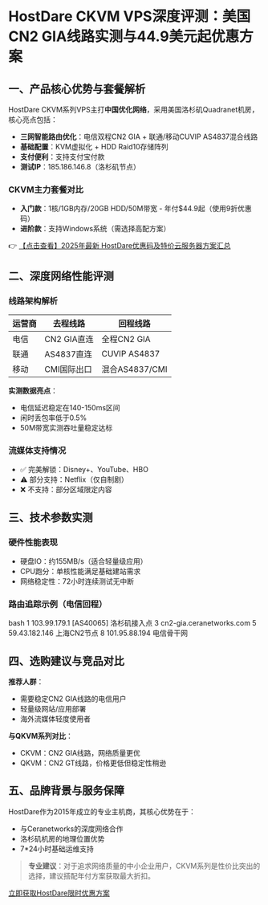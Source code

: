 # HostDare CKVM VPS深度评测：美国CN2 GIA线路实测与44.9美元起优惠方案

## 一、产品核心优势与套餐解析

HostDare CKVM系列VPS主打**中国优化网络**，采用美国洛杉矶Quadranet机房，核心亮点包括：
- **三网智能路由优化**：电信双程CN2 GIA + 联通/移动CUVIP AS4837混合线路
- **基础配置**：KVM虚拟化 + HDD Raid10存储阵列
- **支付便利**：支持支付宝付款
- **测试IP**：185.186.146.8（洛杉矶节点）

### CKVM主力套餐对比
- **入门款**：1核/1GB内存/20GB HDD/50M带宽 - 年付$44.9起（使用9折优惠码）
- **进阶款**：支持Windows系统（需选择高配方案）

👉 [【点击查看】2025年最新 HostDare优惠码及特价云服务器方案汇总](https://bit.ly/hostdare)

## 二、深度网络性能评测

### 线路架构解析
| 运营商 | 去程线路       | 回程线路       |
|--------|----------------|----------------|
| 电信   | CN2 GIA直连    | 全程CN2 GIA    |
| 联通   | AS4837直连     | CUVIP AS4837   |
| 移动   | CMI国际出口    | 混合AS4837/CMI |

**实测数据亮点**：
- 电信延迟稳定在140-150ms区间
- 闲时丢包率低于0.5%
- 50M带宽实测吞吐量稳定达标

### 流媒体支持情况
- ✅ 完美解锁：Disney+、YouTube、HBO
- ⚠️ 部分支持：Netflix（仅自制剧）
- ❌ 不支持：部分区域限定内容

## 三、技术参数实测

### 硬件性能表现
- 硬盘IO：约155MB/s（适合轻量级应用）
- CPU跑分：单核性能满足基础建站需求
- 网络稳定性：72小时连续测试无中断

### 路由追踪示例（电信回程）
bash
1  103.99.179.1 [AS40065] 洛杉矶接入点
3  cn2-gia.ceranetworks.com 
5  59.43.182.146 上海CN2节点
8  101.95.88.194 电信骨干网

## 四、选购建议与竞品对比

**推荐人群**：
- 需要稳定CN2 GIA线路的电信用户
- 轻量级网站/应用部署
- 海外流媒体轻度使用者

**与QKVM系列对比**：
- CKVM：CN2 GIA线路，网络质量更优
- QKVM：CN2 GT线路，价格更低但稳定性稍逊

## 五、品牌背景与服务保障

HostDare作为2015年成立的专业主机商，其核心优势在于：
- 与Ceranetworks的深度网络合作
- 洛杉矶机房的地理位置优势
- 7*24小时基础运维支持

> **专业建议**：对于追求网络质量的中小企业用户，CKVM系列是性价比突出的选择，建议搭配年付方案获取最大折扣。

[立即获取HostDare限时优惠方案](https://bit.ly/hostdare)